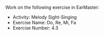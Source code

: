 Work on the following exercise in EarMaster:
- Activity: Melody Sight-Singing
- Exercise Name: Do, Re, Mi, Fa
- Exercise Number: 4.3
